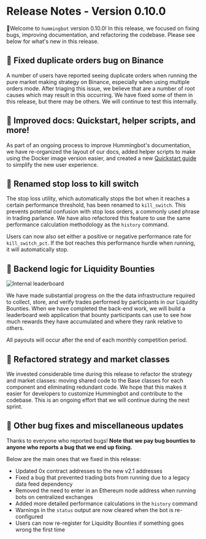# Release Notes - Version 0.10.0

🚀Welcome to `hummingbot` version 0.10.0! In this release, we focused on fixing bugs, improving documentation, and refactoring the codebase. Please see below for what's new in this release.

## 🐞 Fixed duplicate orders bug on Binance

A number of users have reported seeing duplicate orders when running the pure market making strategy on Binance, especially when using multiple orders mode. After triaging this issue, we believe that are a number of root causes which may result in this occurring. We have fixed some of them in this release, but there may be others. We will continue to test this internally. 

## 📝 Improved docs: Quickstart, helper scripts, and more!

As part of an ongoing process to improve Hummingbot's documentation, we have re-organized the layout of our docs, added helper scripts to make using the Docker image version easier, and created a new [Quickstart guide](/installation/) to simplify the new user experience.

## 🛑 Renamed stop loss to kill switch

The stop loss utility, which automatically stops the bot when it reaches a certain performance threshold, has been renamed to `kill_switch`. This prevents potential confusion with stop loss orders, a commonly used phrase in trading parlance. We have also refactored this feature to use the same performance calculation methodology as the `history` command.

Users can now also set either a positive or negative performance rate for `kill_switch_pct`. If the bot reaches this performance hurdle when running, it will automatically stop.

## 🌊 Backend logic for Liquidity Bounties

![Internal leaderboard](/assets/img/liquidity-bounties.png)

We have made substantial progress on the the data infrastructure required to collect, store, and verify trades performed by participants in our Liquidity Bounties. When we have completed the back-end work, we will build a leaderboard web application that bounty participants can use to see how much rewards they have accumulated and where they rank relative to others.

All payouts will occur after the end of each monthly competition period.

## 🔗 Refactored strategy and market classes

We invested considerable time during this release to refactor the strategy and market classes: moving shared code to the Base classes for each component and eliminating redundant code. We hope that this makes it easier for developers to customize Hummingbot and contribute to the codebase. This is an ongoing effort that we will continue during the next sprint.

## 🐞 Other bug fixes and miscellaneous updates

Thanks to everyone who reported bugs! **Note that we pay bug bounties to anyone who reports a bug that we end up fixing.**

Below are the main ones that we fixed in this release:

* Updated 0x contract addresses to the new v2.1 addresses
* Fixed a bug that prevented trading bots from running due to a legacy data feed dependency
* Removed the need to enter in an Ethereum node address when running bots on centralized exchanges
* Added more detailed performance calculations in the `history` command
* Warnings in the `status` output are now cleared when the bot is re-configured
* Users can now re-register for Liquidity Bounties if something goes wrong the first time
